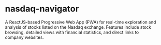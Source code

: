 # nasdaq-navigator

A ReactJS-based Progressive Web App (PWA) for real-time exploration and analysis of stocks listed on the Nasdaq exchange. Features include stock browsing, detailed views with financial statistics, and direct links to company websites.
